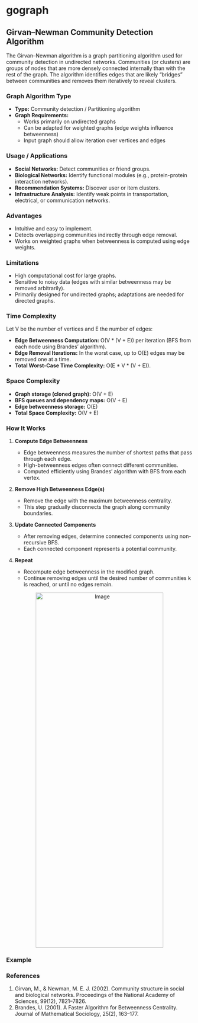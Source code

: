# gograph

## Girvan–Newman Community Detection Algorithm
The Girvan–Newman algorithm is a graph partitioning algorithm used for community detection in undirected networks. Communities (or clusters) are groups of nodes that are more densely connected internally than with the rest of the graph. The algorithm identifies edges that are likely “bridges” between communities and removes them iteratively to reveal clusters.

### Graph Algorithm Type
- **Type:** Community detection / Partitioning algorithm
- **Graph Requirements:**
  - Works primarily on undirected graphs
  - Can be adapted for weighted graphs (edge weights influence betweenness)
  - Input graph should allow iteration over vertices and edges

### Usage / Applications
- **Social Networks:** Detect communities or friend groups.
- **Biological Networks:** Identify functional modules (e.g., protein-protein interaction networks).
- **Recommendation Systems:** Discover user or item clusters.
- **Infrastructure Analysis:** Identify weak points in transportation, electrical, or communication networks.

### Advantages
- Intuitive and easy to implement.
- Detects overlapping communities indirectly through edge removal.
- Works on weighted graphs when betweenness is computed using edge weights.

### Limitations
- High computational cost for large graphs.
- Sensitive to noisy data (edges with similar betweenness may be removed arbitrarily).
- Primarily designed for undirected graphs; adaptations are needed for directed graphs.

### Time Complexity
Let V be the number of vertices and E the number of edges:
- **Edge Betweenness Computation:** O(V * (V + E)) per iteration (BFS from each node using Brandes’ algorithm).
- **Edge Removal Iterations:** In the worst case, up to O(E) edges may be removed one at a time.
- **Total Worst-Case Time Complexity:** O(E * V * (V + E)).

### Space Complexity
- **Graph storage (cloned graph):** O(V + E)
- **BFS queues and dependency maps:** O(V + E)
- **Edge betweenness storage:** O(E)
- **Total Space Complexity:** O(V + E)

### How It Works
1. **Compute Edge Betweenness**
   - Edge betweenness measures the number of shortest paths that pass through each edge.
   - High-betweenness edges often connect different communities.
   - Computed efficiently using Brandes’ algorithm with BFS from each vertex.

2. **Remove High Betweenness Edge(s)**
   - Remove the edge with the maximum betweenness centrality.
   - This step gradually disconnects the graph along community boundaries.

3. **Update Connected Components**
   - After removing edges, determine connected components using non-recursive BFS.
   - Each connected component represents a potential community.

4. **Repeat**
   - Recompute edge betweenness in the modified graph.
   - Continue removing edges until the desired number of communities k is reached, or until no edges remain.

<div align="center">
<img width="345" height="959" alt="Image" src="https://github.com/user-attachments/assets/438a87b9-9c30-46a9-9734-a70cc1f15300" />
</div>

### Example


### References
1. Girvan, M., & Newman, M. E. J. (2002). Community structure in social and biological networks. Proceedings of the National Academy of Sciences, 99(12), 7821–7826.
2. Brandes, U. (2001). A Faster Algorithm for Betweenness Centrality. Journal of Mathematical Sociology, 25(2), 163–177.